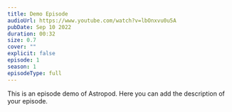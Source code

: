 ```yaml
---
title: Demo Episode
audioUrl: https://www.youtube.com/watch?v=lbOnxvu0u5A
pubDate: Sep 10 2022
duration: 00:32
size: 0.7
cover: ""
explicit: false
episode: 1
season: 1
episodeType: full
---
```

This is an episode demo of Astropod. Here you can add the description of your episode.